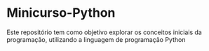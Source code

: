 # Minicurso-Python
Este repositório tem como objetivo explorar os conceitos iniciais da programação, utilizando a linguagem de programação Python
